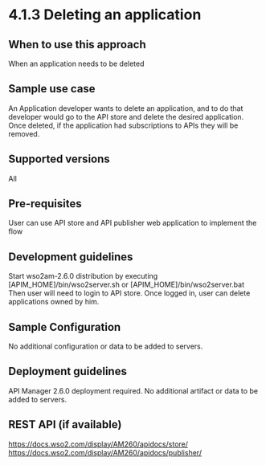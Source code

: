 # 4.1.3 Deleting an application

## When to use this approach
When an application needs to be deleted

## Sample use case
An Application developer wants to delete an application, and to do that developer would go to the API store and delete 
the desired application. Once deleted, if the application had subscriptions to APIs they will be removed.

## Supported versions
All

## Pre-requisites
User can use API store and API publisher web application to implement the flow

## Development guidelines
Start wso2am-2.6.0 distribution by executing [APIM_HOME]/bin/wso2server.sh or [APIM_HOME]/bin/wso2server.bat 
Then user will need to login to API store. Once logged in, user can delete applications owned by him. 

## Sample Configuration
No additional configuration or data to be added to servers.

## Deployment guidelines
API Manager 2.6.0 deployment required. No additional artifact or data to be added to servers.

## REST API (if available)
https://docs.wso2.com/display/AM260/apidocs/store/
https://docs.wso2.com/display/AM260/apidocs/publisher/
